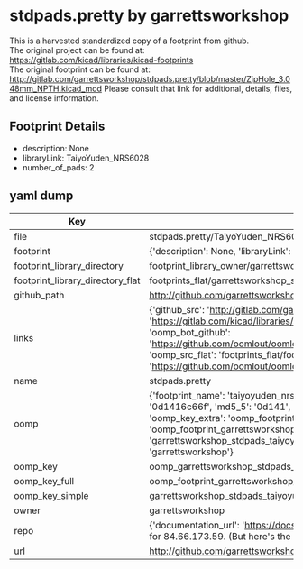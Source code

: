 # stdpads.pretty by garrettsworkshop  
This is a harvested standardized copy of a footprint from github.  
The original project can be found at:  
https://gitlab.com/kicad/libraries/kicad-footprints  
The original footprint can be found at:
http://gitlab.com/garrettsworkshop/stdpads.pretty/blob/master/ZipHole_3.048mm_NPTH.kicad_mod
Please consult that link for additional, details, files, and license information.  
## Footprint Details
* description: None  
* libraryLink: TaiyoYuden_NRS6028  
* number_of_pads: 2  
## yaml dump  
| Key | Value |  
| --- | --- |  
| file | stdpads.pretty/TaiyoYuden_NRS6028.kicad_mod |  
| footprint | {'description': None, 'libraryLink': 'TaiyoYuden_NRS6028', 'number_of_pads': 2} |  
| footprint_library_directory | footprint_library_owner/garrettsworkshop_stdpads.pretty |  
| footprint_library_directory_flat | footprints_flat/garrettsworkshop_stdpads_taiyoyuden_nrs6028/working |  
| github_path | http://github.com/garrettsworkshop/stdpads.pretty/blob/master/TaiyoYuden_NRS6028.kicad_mod |  
| links | {'github_src': 'http://gitlab.com/garrettsworkshop/stdpads.pretty/blob/master/ZipHole_3.048mm_NPTH.kicad_mod', 'github_src_repo': 'https://gitlab.com/kicad/libraries/kicad-footprints', 'oomp_bot': 'footprints/garrettsworkshop_stdpads_taiyoyuden_nrs6028/working', 'oomp_bot_github': 'https://github.com/oomlout/oomlout_oomp_footprint_bot/tree/main/footprints/garrettsworkshop_stdpads_taiyoyuden_nrs6028/working', 'oomp_src_flat': 'footprints_flat/footprints_flat/garrettsworkshop_stdpads_taiyoyuden_nrs6028/working', 'oomp_src_flat_github': 'https://github.com/oomlout/oomlout_oomp_footprint_src/tree/main/footprints_flat/garrettsworkshop_stdpads_taiyoyuden_nrs6028/working'} |  
| name | stdpads.pretty |  
| oomp | {'footprint_name': 'taiyoyuden_nrs6028', 'library_name': 'stdpads', 'md5': '0d1416c66f989ed7dcee6d7831e2cabb', 'md5_10': '0d1416c66f', 'md5_5': '0d141', 'md5_6': '0d1416', 'oomp_key': 'oomp_garrettsworkshop_stdpads_taiyoyuden_nrs6028', 'oomp_key_extra': 'oomp_footprint_garrettsworkshop_stdpads_taiyoyuden_nrs6028', 'oomp_key_full': 'oomp_footprint_garrettsworkshop_stdpads_taiyoyuden_nrs6028_0d1416', 'oomp_key_simple': 'garrettsworkshop_stdpads_taiyoyuden_nrs6028', 'original_filename': 'stdpads.pretty/TaiyoYuden_NRS6028.kicad_mod', 'owner_name': 'garrettsworkshop'} |  
| oomp_key | oomp_garrettsworkshop_stdpads_taiyoyuden_nrs6028 |  
| oomp_key_full | oomp_footprint_garrettsworkshop_stdpads_taiyoyuden_nrs6028 |  
| oomp_key_simple | garrettsworkshop_stdpads_taiyoyuden_nrs6028 |  
| owner | garrettsworkshop |  
| repo | {'documentation_url': 'https://docs.github.com/rest/overview/resources-in-the-rest-api#rate-limiting', 'message': "API rate limit exceeded for 84.66.173.59. (But here's the good news: Authenticated requests get a higher rate limit. Check out the documentation for more details.)"} |  
| url | http://github.com/garrettsworkshop/stdpads.pretty |  

